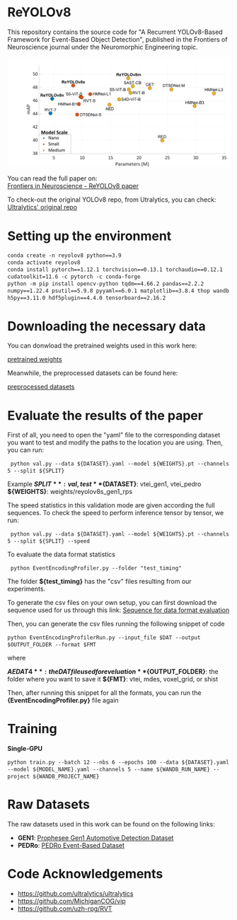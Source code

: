 # ReYOLOv8

This repository contains the source code for "A Recurrent YOLOv8-Based Framework for Event-Based Object Detection", published in the Frontiers of Neuroscience journal under the Neuromorphic Engineering topic. <br/>


![](images/cover.png)

You can read the full paper on: <br/>
[Frontiers in Neuroscience - ReYOLOv8 paper](https://doi.org/10.3389/fnins.2024.1477979) <br/>

To check-out the original YOLOv8 repo, from Utralytics, you can check: <br/>
[Ultralytics' original repo](https://github.com/ultralytics/ultralytics) <br/>

# Setting up the environment 
```
conda create -n reyolov8 python==3.9
conda activate reyolov8 
conda install pytorch==1.12.1 torchvision==0.13.1 torchaudio==0.12.1 cudatoolkit=11.6 -c pytorch -c conda-forge 
python -m pip install opencv-python tqdm==4.66.2 pandas==2.2.2 numpy==1.22.4 psutil==5.9.8 pyyaml==6.0.1 matplotlib==3.8.4 thop wandb h5py==3.11.0 hdf5plugin==4.4.0 tensorboard==2.16.2 
```
# Downloading the necessary data

You can donwload the pretrained weights used in this work here:

[pretrained weights](https://drive.google.com/drive/folders/1UHIShRPFNVq1hDIUDlWC2gCz-RAbidr7?usp=drive_link)

Meanwhile, the preprocessed datasets can be found here:

[preprocessed datasets](https://drive.google.com/drive/folders/1mmzEw8Jkcz9BFocw5OqFdCLb_H8t-ue5?usp=drive_link)
# Evaluate the results of the paper

First of all, you need to open the "yaml" file to the corresponding dataset you want to test and modify the paths to the location you are using.
Then, you can run:

```
 python val.py --data ${DATASET}.yaml --model ${WEIGHTS}.pt --channels 5 --split ${SPLIT}
```
Example
**${SPLIT}**: val, test
**${DATASET}**: vtei_gen1, vtei_pedro
**${WEIGHTS}**: weights/reyolov8s_gen1_rps

The speed statistics in this validation mode are given according the full sequences. To check the speed to perform inference tensor by tensor, we run:

```
 python val.py --data ${DATASET}.yaml --model ${WEIGHTS}.pt --channels 5 --split ${SPLIT} --speed
```

To evaluate the data format statistics

```
 python EventEncodingProfiler.py --folder "test_timing"
```

The folder **${test_timing}** has the "csv" files resulting from our experiments. 

To generate the csv files on your own setup, you can first download the sequence used for us through this link:
[Sequence for data format evaluation](https://drive.google.com/file/d/1Tuey6YnQsouGtM1bFNKk2WCRAGrsh1xM/view?usp=sharing)

Then, you can generate the csv files running the following snippet of code 

```
python EventEncodingProfilerRun.py --input_file $DAT --output $OUTPUT_FOLDER --format $FMT

```

where

**${AEDAT4}**: the DAT file used for eveluation
**${OUTPUT_FOLDER}**: the folder where you want to save it
**${FMT}**: vtei, mdes, voxel_grid, or shist

Then, after running this snippet for all the formats, you can run the **{EventEncodingProfiler.py}** file again

# Training 

**Single-GPU**

```
python train.py --batch 12 --nbs 6 --epochs 100 --data ${DATASET}.yaml  --model ${MODEL_NAME}.yaml --channels 5 --name ${WANDB_RUN_NAME} --project ${WANDB_PROJECT_NAME} 
```

# Raw Datasets 

The raw datasets used in this work can be found on the following links:

- **GEN1**: [Prophesee Gen1 Automotive Detection Dataset](https://www.prophesee.ai/2020/01/24/prophesee-gen1-automotive-detection-dataset/)
- **PEDRo**: [PEDRo Event-Based Dataset](https://github.com/SSIGPRO/PEDRo-Event-Based-Dataset)

# Code Acknowledgements

- https://github.com/ultralytics/ultralytics
- https://github.com/MichiganCOG/vip
- https://github.com/uzh-rpg/RVT
